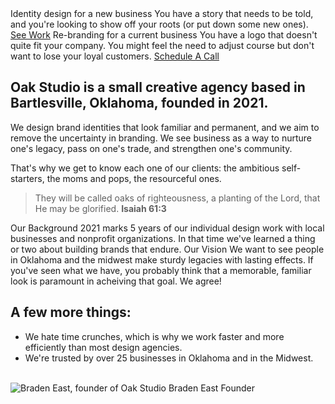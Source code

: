 <section class="center grid ji-space-around ai-start jc-center gap-4 col-3">
  <Import from="/_/Blurb.html">
    <BlurbImage>
      <Import from="/_/icons/starting-over.svg"></Import>
    </BlurbImage>
    <BlurbTitle>Identity design for a new business</BlurbTitle>
    <BlurbDesc>
      You have a story that needs to be told, and you're looking to show off your roots (or put down some new ones).
    </BlurbDesc>
    <BlurbLink>
      <a class="button" href="//bradeneast.com/design">See Work</a>
    </BlurbLink>
  </Import>
  <Import from="/_/Blurb.html">
    <BlurbImage>
      <Import from="/_/icons/turning-a-corner.svg"></Import>
    </BlurbImage>
    <BlurbTitle>Re-branding for a current business</BlurbTitle>
    <BlurbDesc>
      You have a logo that doesn't quite fit your company. You might feel the need to adjust course but don't want to lose your loyal customers.
    </BlurbDesc>
    <BlurbLink>
      <a class="button hollow" href="/contact">Schedule A Call</a>
    </BlurbLink>
  </Import>
</section>

## Oak Studio is a small creative agency based in Bartlesville, Oklahoma, founded in 2021.

We design brand identities that look familiar and permanent, and we aim to remove the uncertainty in branding. We see business as a way to nurture one's legacy, pass on one's trade, and strengthen one's community.

That's why we get to know each one of our clients: the ambitious self-starters, the moms and pops, the resourceful ones.

> They will be called oaks of righteousness, a planting of the Lord, that He may be glorified.
> **Isaiah 61:3**

<section class="center grid ji-space-around ai-start jc-center gap-4 col-3">
  <Import from="/_/Blurb.html">
    <BlurbImage>
      <Import from="/_/icons/scrapbook.svg"></Import>
    </BlurbImage>
    <BlurbTitle>Our Background</BlurbTitle>
    <BlurbDesc>
      2021 marks 5 years of our individual design work with local businesses and nonprofit organizations. In that time we've learned a thing or two about building brands that endure.
    </BlurbDesc>
  </Import>
  <Import from="/_/Blurb.html">
    <BlurbImage>
      <Import from="/_/icons/telescope.svg"></Import>
    </BlurbImage>
    <BlurbTitle>Our Vision</BlurbTitle>
    <BlurbDesc>
      We want to see people in Oklahoma and the midwest make sturdy legacies with lasting effects. If you've seen what we have, you probably think that a memorable, familiar look is paramount in acheiving that goal. We agree!
    </BlurbDesc>
  </Import>
</section>

## A few more things:

- We hate time crunches, which is why we work faster and more efficiently than most design agencies.
- We're trusted by over 25 businesses in Oklahoma and in the Midwest.

<br>

<section class="bleed" style="background: var(--g7);">
  <Import from="/_/Person.html">
    <Headshot>
      <img src="/_assets/images/braden.jpg" alt="Braden East, founder of Oak Studio">
    </Headshot>
    <Name>Braden East</Name>
    <Position>Founder</Position>
    <Bio from="./bio.md"></Bio>
  </Import>
</section>